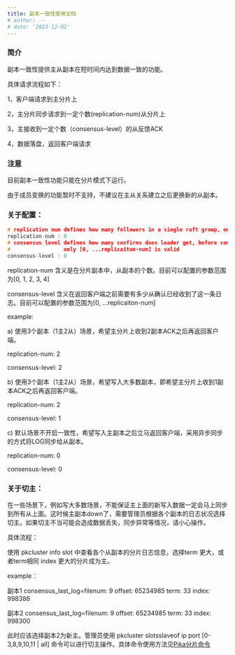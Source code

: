 ```yaml
---
title: 副本一致性使用文档
# author: --
# date: '2023-12-02'
---
```

### 简介

副本一致性提供主从副本在短时间内达到数据一致的功能。

具体请求流程如下：

1，客户端请求到主分片上

2，主分片同步请求到一定个数(replication-num)从分片上

3，主接收到一定个数（consensus-level）的从反馈ACK

4，数据落盘，返回客户端请求

### 注意

目前副本一致性功能只能在分片模式下运行。

由于成员变换的功能暂时不支持，不建议在主从关系建立之后更换新的从副本。

### 关于配置：

```c
# replication num defines how many followers in a single raft group, only [0, 1, 2, 3, 4] is valid
replication-num : 0
# consensus level defines how many confirms does leader get, before commit this log to client,
#                 only [0, ...replicaiton-num] is valid
consensus-level : 0

```

replication-num 含义是在分片副本中，从副本的个数。目前可以配置的参数范围为\[0, 1, 2, 3, 4\]

consensus-level 含义在返回客户端之前需要有多少从确认已经收到了这一条日志。目前可以配置的参数范围为\[0, ...replicaiton-num\]

example:

a) 使用3个副本（1主2从）场景，希望主分片上收到2副本ACK之后再返回客户端。

replication-num: 2

consensus-level: 2

b) 使用3个副本（1主2从）场景，希望写入大多数副本，即希望主分片上收到1副本ACK之后再返回客户端。

replication-num: 2

consensus-level: 1

c) 默认场景不开启一致性，希望写入主副本之后立马返回客户端，采用异步同步的方式将LOG同步给从副本。

replication-num: 0

consensus-level: 0

### 关于切主：

在一些场景下，例如写大多数场景，不能保证主上面的新写入数据一定会马上同步到所有从上面。这时候主副本down了，需要管理员根据各个副本的日志状况选择切主。如果切主不当可能会造成数据丢失，同步异常等情况，请小心操作。

具体流程：

使用 pkcluster info slot 中查看各个从副本的分片日志信息，选择term 更大，或者term相同 index 更大的分片成为主。

example：

副本1 consensus\_last\_log=filenum: 9 offset: 65234985 term: 33 index: 998386

副本2 consensus\_last\_log=filenum: 9 offset: 65234985 term: 33 index: 998300

此时应该选择副本2为新主。管理员使用 pkcluster slotsslaveof ip port \[0-3,8,9,10,11 | all\] 命令可以进行切主操作。具体命令使用方法见[Pika分片命令](https://github.com/Qihoo360/pika/wiki/Pika%E5%88%86%E7%89%87%E5%91%BD%E4%BB%A4)